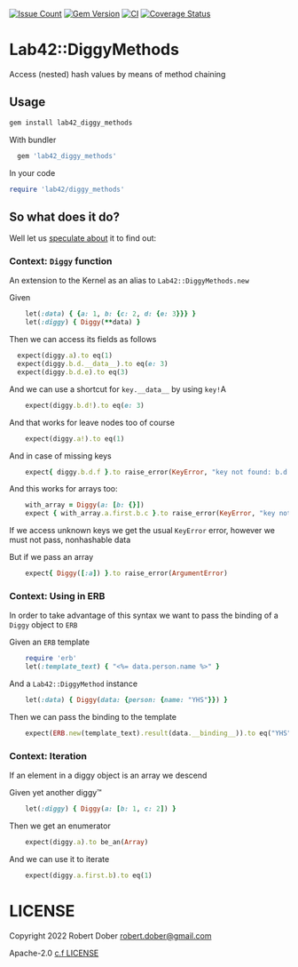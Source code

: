 [![Issue Count](https://codeclimate.com/github/RobertDober/diggy_methods/badges/issue_count.svg)](https://codeclimate.com/github/RobertDober/diggy_methods)
[![Gem Version](http://img.shields.io/gem/v/lab42_diggy_methods.svg)](https://rubygems.org/gems/lab42_diggy_methods)
[![CI](https://github.com/robertdober/diggy_methods/workflows/CI/badge.svg)](https://github.com/robertdober/diggy_methods/actions)
[![Coverage Status](https://coveralls.io/repos/github/RobertDober/diggy_methods/badge.svg?branch=main)](https://coveralls.io/github/RobertDober/diggy_methods?branch=main)


# Lab42::DiggyMethods

Access (nested) hash values by means of method chaining

## Usage

```sh
gem install lab42_diggy_methods
```

With bundler

```ruby
  gem 'lab42_diggy_methods'
```

In your code

```ruby
require 'lab42/diggy_methods'
```


## So what does it do?

Well let us [speculate about](https://github.com/RobertDober/speculate_about) it to find out:

### Context: `Diggy` function

An extension to the Kernel as an alias to `Lab42::DiggyMethods.new`

Given
```ruby
    let(:data) { {a: 1, b: {c: 2, d: {e: 3}}} }
    let(:diggy) { Diggy(**data) }
```

Then we can access its fields as follows
```ruby
  expect(diggy.a).to eq(1)
  expect(diggy.b.d.__data__).to eq(e: 3)
  expect(diggy.b.d.e).to eq(3)
```

And we can use a shortcut for `key.__data__` by using `key!`A
```ruby
    expect(diggy.b.d!).to eq(e: 3)
```

And that works for leave nodes too of course
```ruby
    expect(diggy.a!).to eq(1)
```

And in case of missing keys
```ruby
    expect{ diggy.b.d.f }.to raise_error(KeyError, "key not found: b.d.f")
```

And this works for arrays too:
```ruby
    with_array = Diggy(a: [b: {}])
    expect { with_array.a.first.b.c }.to raise_error(KeyError, "key not found: a.b.c")
```

If we access unknown keys we get the usual `KeyError` error, however we must not pass, nonhashable data

But if we pass an array
```ruby
    expect{ Diggy([:a]) }.to raise_error(ArgumentError)
```

### Context: Using in ERB

In order to take advantage of this syntax we want to pass the binding of a `Diggy` object to `ERB`

Given an `ERB` template
```ruby
    require 'erb'
    let(:template_text) { "<%= data.person.name %>" }
```

And a `Lab42::DiggyMethod` instance
```ruby
    let(:data) { Diggy(data: {person: {name: "YHS"}}) }
```

Then we can pass the binding to the template
```ruby
    expect(ERB.new(template_text).result(data.__binding__)).to eq("YHS")
```

### Context: Iteration

If an element in a diggy object is an array we descend

Given yet another diggy™
```ruby
    let(:diggy) { Diggy(a: [b: 1, c: 2]) }
```

Then we get an enumerator
```ruby
    expect(diggy.a).to be_an(Array)
```

And we can use it to iterate
```ruby
    expect(diggy.a.first.b).to eq(1)
```

# LICENSE

Copyright 2022 Robert Dober robert.dober@gmail.com

Apache-2.0 [c.f LICENSE](LICENSE)
<!-- SPDX-License-Identifier: Apache-2.0-->
